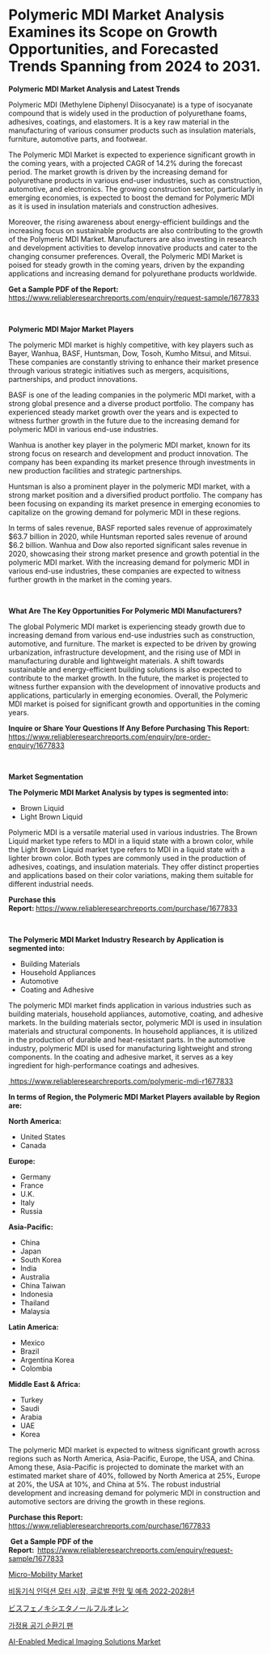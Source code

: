 <p><h1>Polymeric MDI Market Analysis Examines its Scope on Growth Opportunities, and Forecasted Trends Spanning from 2024 to 2031.</h1></p><p><strong>Polymeric MDI Market Analysis and Latest Trends</strong></p>
<p><p>Polymeric MDI (Methylene Diphenyl Diisocyanate) is a type of isocyanate compound that is widely used in the production of polyurethane foams, adhesives, coatings, and elastomers. It is a key raw material in the manufacturing of various consumer products such as insulation materials, furniture, automotive parts, and footwear.</p><p>The Polymeric MDI Market is expected to experience significant growth in the coming years, with a projected CAGR of 14.2% during the forecast period. The market growth is driven by the increasing demand for polyurethane products in various end-user industries, such as construction, automotive, and electronics. The growing construction sector, particularly in emerging economies, is expected to boost the demand for Polymeric MDI as it is used in insulation materials and construction adhesives.</p><p>Moreover, the rising awareness about energy-efficient buildings and the increasing focus on sustainable products are also contributing to the growth of the Polymeric MDI Market. Manufacturers are also investing in research and development activities to develop innovative products and cater to the changing consumer preferences. Overall, the Polymeric MDI Market is poised for steady growth in the coming years, driven by the expanding applications and increasing demand for polyurethane products worldwide.</p></p>
<p><strong>Get a Sample PDF of the Report:&nbsp;</strong> <a href="https://www.reliableresearchreports.com/enquiry/request-sample/1677833">https://www.reliableresearchreports.com/enquiry/request-sample/1677833</a></p>
<p>&nbsp;</p>
<p><strong>Polymeric MDI Major Market Players</strong></p>
<p><p>The polymeric MDI market is highly competitive, with key players such as Bayer, Wanhua, BASF, Huntsman, Dow, Tosoh, Kumho Mitsui, and Mitsui. These companies are constantly striving to enhance their market presence through various strategic initiatives such as mergers, acquisitions, partnerships, and product innovations.</p><p>BASF is one of the leading companies in the polymeric MDI market, with a strong global presence and a diverse product portfolio. The company has experienced steady market growth over the years and is expected to witness further growth in the future due to the increasing demand for polymeric MDI in various end-use industries.</p><p>Wanhua is another key player in the polymeric MDI market, known for its strong focus on research and development and product innovation. The company has been expanding its market presence through investments in new production facilities and strategic partnerships.</p><p>Huntsman is also a prominent player in the polymeric MDI market, with a strong market position and a diversified product portfolio. The company has been focusing on expanding its market presence in emerging economies to capitalize on the growing demand for polymeric MDI in these regions.</p><p>In terms of sales revenue, BASF reported sales revenue of approximately $63.7 billion in 2020, while Huntsman reported sales revenue of around $6.2 billion. Wanhua and Dow also reported significant sales revenue in 2020, showcasing their strong market presence and growth potential in the polymeric MDI market. With the increasing demand for polymeric MDI in various end-use industries, these companies are expected to witness further growth in the market in the coming years.</p></p>
<p>&nbsp;</p>
<p><strong>What Are The Key Opportunities For Polymeric MDI Manufacturers?</strong></p>
<p><p>The global Polymeric MDI market is experiencing steady growth due to increasing demand from various end-use industries such as construction, automotive, and furniture. The market is expected to be driven by growing urbanization, infrastructure development, and the rising use of MDI in manufacturing durable and lightweight materials. A shift towards sustainable and energy-efficient building solutions is also expected to contribute to the market growth. In the future, the market is projected to witness further expansion with the development of innovative products and applications, particularly in emerging economies. Overall, the Polymeric MDI market is poised for significant growth and opportunities in the coming years.</p></p>
<p><strong>Inquire or Share Your Questions If Any Before Purchasing This Report:</strong> <a href="https://www.reliableresearchreports.com/enquiry/pre-order-enquiry/1677833">https://www.reliableresearchreports.com/enquiry/pre-order-enquiry/1677833</a></p>
<p>&nbsp;</p>
<p><strong>Market Segmentation</strong></p>
<p><strong>The Polymeric MDI Market Analysis by types is segmented into:</strong></p>
<p><ul><li>Brown Liquid</li><li>Light Brown Liquid</li></ul></p>
<p><p>Polymeric MDI is a versatile material used in various industries. The Brown Liquid market type refers to MDI in a liquid state with a brown color, while the Light Brown Liquid market type refers to MDI in a liquid state with a lighter brown color. Both types are commonly used in the production of adhesives, coatings, and insulation materials. They offer distinct properties and applications based on their color variations, making them suitable for different industrial needs.</p></p>
<p><strong>Purchase this Report:&nbsp;</strong><a href="https://www.reliableresearchreports.com/purchase/1677833">https://www.reliableresearchreports.com/purchase/1677833</a></p>
<p>&nbsp;</p>
<p><strong>The Polymeric MDI Market Industry Research by Application is segmented into:</strong></p>
<p><ul><li>Building Materials</li><li>Household Appliances</li><li>Automotive</li><li>Coating and Adhesive</li></ul></p>
<p><p>The polymeric MDI market finds application in various industries such as building materials, household appliances, automotive, coating, and adhesive markets. In the building materials sector, polymeric MDI is used in insulation materials and structural components. In household appliances, it is utilized in the production of durable and heat-resistant parts. In the automotive industry, polymeric MDI is used for manufacturing lightweight and strong components. In the coating and adhesive market, it serves as a key ingredient for high-performance coatings and adhesives.</p></p>
<p><a href="https://www.reliableresearchreports.com/polymeric-mdi-r1677833">&nbsp;https://www.reliableresearchreports.com/polymeric-mdi-r1677833</a></p>
<p><strong>In terms of Region, the Polymeric MDI Market Players available by Region are:</strong></p>
<p>
    <p> <strong> North America: </strong>
        <ul>
            <li>United States</li>
            <li>Canada</li>
        </ul>
        </p> 
    <p> <strong> Europe: </strong>
        <ul>
            <li>Germany</li>
            <li>France</li>
            <li>U.K.</li>
            <li>Italy</li>
            <li>Russia</li>
        </ul>
        </p> 
    <p> <strong> Asia-Pacific: </strong>
        <ul>
            <li>China</li>
            <li>Japan</li>
            <li>South Korea</li>
            <li>India</li>
            <li>Australia</li>
            <li>China Taiwan</li>
            <li>Indonesia</li>
            <li>Thailand</li>
            <li>Malaysia</li>
        </ul>
        </p> 
    <p> <strong> Latin America: </strong>
        <ul>
            <li>Mexico</li>
            <li>Brazil</li>
            <li>Argentina Korea</li>
            <li>Colombia</li>
        </ul>
        </p> 
    <p> <strong> Middle East & Africa: </strong>
        <ul>
            <li>Turkey</li>
            <li>Saudi</li>
            <li>Arabia</li>
            <li>UAE</li>
            <li>Korea</li>
        </ul>
    </p>
    </p>
<p><p>The polymeric MDI market is expected to witness significant growth across regions such as North America, Asia-Pacific, Europe, the USA, and China. Among these, Asia-Pacific is projected to dominate the market with an estimated market share of 40%, followed by North America at 25%, Europe at 20%, the USA at 10%, and China at 5%. The robust industrial development and increasing demand for polymeric MDI in construction and automotive sectors are driving the growth in these regions.</p></p>
<p><strong>Purchase this Report: </strong><a href="https://www.reliableresearchreports.com/purchase/1677833">https://www.reliableresearchreports.com/purchase/1677833</a></p>
<p>&nbsp;<strong>Get a Sample PDF of the Report:&nbsp;&nbsp;</strong><a href="https://www.reliableresearchreports.com/enquiry/request-sample/1677833">https://www.reliableresearchreports.com/enquiry/request-sample/1677833</a></p>
<p><strong></strong></p>
<p><p><a href="https://github.com/nafisalvee228/Market-Research-Report-List-1/blob/main/micro-mobility-market.md">Micro-Mobility Market</a></p><p><a href="https://github.com/apple8975768/Market-Research-Report-List-1/blob/main/6728158130421.md">비동기식 인덕션 모터 시장, 글로벌 전망 및 예측 2022-2028년</a></p><p><a href="https://github.com/CarlieShields/Market-Research-Report-List-2/blob/main/1928322112333.md">ビスフェノキシエタノールフルオレン</a></p><p><a href="https://medium.com/@aliansikuli_6793/%EC%A3%BC%EA%B1%B0%EC%9A%A9-%EA%B3%B5%EA%B8%B0%EC%88%9C%ED%99%98-%ED%8C%AC-%EC%8B%9C%EC%9E%A5-%EA%B2%BD%EC%9F%81-%EB%B6%84%EC%84%9D-%EC%8B%9C%EC%9E%A5-%EB%8F%99%ED%96%A5-%EB%B0%8F-2031%EB%85%84%EA%B9%8C%EC%A7%80%EC%9D%98-%EC%98%88%EC%B8%A1-3469bc629919">가정용 공기 순환기 팬</a></p><p><a href="https://github.com/ashepherd82/Market-Research-Report-List-5/blob/main/ai-enabled-medical-imaging-solutions-market.md">AI-Enabled Medical Imaging Solutions Market</a></p></p>